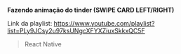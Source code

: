 **Fazendo animação do tinder (SWIPE CARD LEFT/RIGHT)**

Link da playlist: https://www.youtube.com/playlist?list=PLy9JCsy2u97ksUNgcXFYXZiuxSkkxQC5F

> React Native
